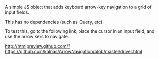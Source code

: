 A simple JS object that adds keyboard arrow-key navigation to a grid of input fields.

This has no dependencies (such as jQuery, etc).

To test this, go to the following link, place the cursor in an input field, and use the arrow keys to navigate.

http://htmlpreview.github.com/?https://github.com/kalnas/ArrowNavigation/blob/master/driver.html
